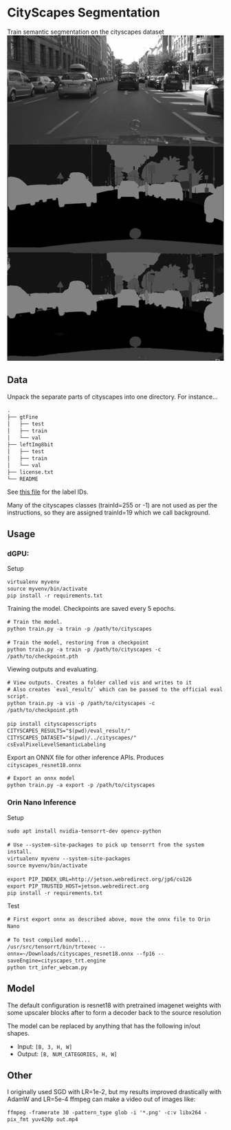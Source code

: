 # CityScapes Segmentation
Train semantic segmentation on the cityscapes dataset
![](imgs/sample_small.png)

## Data
Unpack the separate parts of cityscapes into one directory. For instance...
```
.
├── gtFine
│   ├── test
│   ├── train
│   └── val
├── leftImg8bit
│   ├── test
│   ├── train
│   └── val
├── license.txt
└── README
```
See [this file](https://github.com/mcordts/cityscapesScripts/blob/master/cityscapesscripts/helpers/labels.py) for the label IDs.

Many of the cityscapes classes (trainId=255 or -1) are not used as per the instructions, so they are assigned trainId=19 which we call background.


## Usage
### dGPU:
Setup
```
virtualenv myvenv
source myvenv/bin/activate
pip install -r requirements.txt
```

Training the model. Checkpoints are saved every 5 epochs.
```
# Train the model.
python train.py -a train -p /path/to/cityscapes

# Train the model, restoring from a checkpoint
python train.py -a train -p /path/to/cityscapes -c /path/to/checkpoint.pth
```

Viewing outputs and evaluating.
```
# View outputs. Creates a folder called vis and writes to it
# Also creates `eval_result/` which can be passed to the official eval script.
python train.py -a vis -p /path/to/cityscapes -c /path/to/checkpoint.pth

pip install cityscapesscripts
CITYSCAPES_RESULTS="$(pwd)/eval_result/" CITYSCAPES_DATASET="$(pwd)/../cityscapes/" csEvalPixelLevelSemanticLabeling
```

Export an ONNX file for other inference APIs. Produces `cityscapes_resnet18.onnx`
```
# Export an onnx model
python train.py -a export -p /path/to/cityscapes
```

### Orin Nano Inference
Setup
```
sudo apt install nvidia-tensorrt-dev opencv-python

# Use --system-site-packages to pick up tensorrt from the system install.
virtualenv myvenv --system-site-packages
source myvenv/bin/activate

export PIP_INDEX_URL=http://jetson.webredirect.org/jp6/cu126
export PIP_TRUSTED_HOST=jetson.webredirect.org
pip install -r requirements.txt
```

Test
```
# First export onnx as described above, move the onnx file to Orin Nano

# To test compiled model...
/usr/src/tensorrt/bin/trtexec --onnx=~/Downloads/cityscapes_resnet18.onnx --fp16 --saveEngine=cityscapes_trt.engine
python trt_infer_webcam.py
```


## Model
The default configuration is resnet18 with pretrained imagenet weights with some
upscaler blocks after to form a decoder back to the source resolution

The model can be replaced by anything that has the following in/out shapes.
* Input: `[B, 3, H, W]`
* Output: `[B, NUM_CATEGORIES, H, W]`

## Other
I originally used SGD with LR=1e-2, but my results improved drastically with AdamW and LR=5e-4
ffmpeg can make a video out of images like:
```
ffmpeg -framerate 30 -pattern_type glob -i '*.png' -c:v libx264 -pix_fmt yuv420p out.mp4
```
